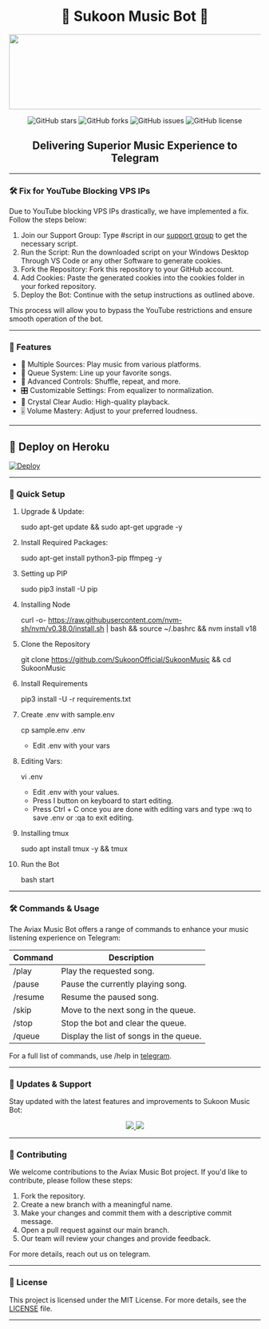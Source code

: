 <h1 align="center">🎵 Sukoon Music Bot 🎵</h1>

<p align="center">
  <img src="https://i.ibb.co/ydLZ5RN/IMG-20240316-031033-252.jpg" alt="" width="600" height="150">
</p>

<p align="center">
  <img src="https://img.shields.io/github/stars/SukoonOfficial/SukoonMusic?style=for-the-badge&color=blue" alt="GitHub stars">
  <img src="https://img.shields.io/github/forks/SukoonOfficial/SukoonMusic?style=for-the-badge&color=blue" alt="GitHub forks">
  <img src="https://img.shields.io/github/issues/SukoonOfficial/SukoonMusic?style=for-the-badge&color=red" alt="GitHub issues">
  <img src="https://img.shields.io/github/license/SukoonOfficial/SukoonMusic?style=for-the-badge&color=green" alt="GitHub license">
</p>

<h2 align="center">Delivering Superior Music Experience to Telegram</h2>

---

### 🛠 Fix for YouTube Blocking VPS IPs

Due to YouTube blocking VPS IPs drastically, we have implemented a fix. Follow the steps below:

1. Join our Support Group: Type #script in our [support group](https://t.me/SukoonChats) to get the necessary script.
2. Run the Script: Run the downloaded script on your Windows Desktop Through VS Code or any other Software to generate cookies.
3. Fork the Repository: Fork this repository to your GitHub account.
4. Add Cookies: Paste the generated cookies into the cookies folder in your forked repository.
5. Deploy the Bot: Continue with the setup instructions as outlined above.

This process will allow you to bypass the YouTube restrictions and ensure smooth operation of the bot.

---

### 🌟 Features

- 🎵 Multiple Sources: Play music from various platforms.
- 📃 Queue System: Line up your favorite songs.
- 🔀 Advanced Controls: Shuffle, repeat, and more.
- 🎛 Customizable Settings: From equalizer to normalization.
- 📢 Crystal Clear Audio: High-quality playback.
- 🎚 Volume Mastery: Adjust to your preferred loudness.

---

## 🚀 Deploy on Heroku 
[![Deploy](https://www.herokucdn.com/deploy/button.svg)](https://dashboard.heroku.com/new?template=https://github.com/SukoonOfficial/SukoonMusic)

---

### 🔧 Quick Setup

1. Upgrade & Update:
  
   sudo apt-get update && sudo apt-get upgrade -y
   
2. Install Required Packages:
  
   sudo apt-get install python3-pip ffmpeg -y
   
3. Setting up PIP
  
   sudo pip3 install -U pip
   
4. Installing Node
  
   curl -o- https://raw.githubusercontent.com/nvm-sh/nvm/v0.38.0/install.sh | bash && source ~/.bashrc && nvm install v18
   
5. Clone the Repository
  
   git clone https://github.com/SukoonOfficial/SukoonMusic && cd SukoonMusic
   
6. Install Requirements
  
   pip3 install -U -r requirements.txt
   
7. Create .env  with sample.env
  
   cp sample.env .env
   
   - Edit .env with your vars
8. Editing Vars:
  
   vi .env
   
   - Edit .env with your values.
   - Press I button on keyboard to start editing.
   - Press Ctrl + C  once you are done with editing vars and type :wq to save .env or :qa to exit editing.
9. Installing tmux
   
    sudo apt install tmux -y && tmux
    
10. Run the Bot
   
    bash start
    
---

### 🛠 Commands & Usage

The Aviax Music Bot offers a range of commands to enhance your music listening experience on Telegram:

| Command                 | Description                                 |
|-------------------------|---------------------------------------------|
| /play <song name>     | Play the requested song.                    |
| /pause                | Pause the currently playing song.           |
| /resume               | Resume the paused song.                     |
| /skip                 | Move to the next song in the queue.         |
| /stop                 | Stop the bot and clear the queue.           |
| /queue                | Display the list of songs in the queue.     |

For a full list of commands, use /help in [telegram](https://t.me/SukoonUpdates).

---

### 🔄 Updates & Support
Stay updated with the latest features and improvements to Sukoon Music Bot:

<p align="center">
  <a href="https://telegram.me/SukoonChats">
    <img src="https://img.shields.io/badge/Join-Support%20Group-blue?style=for-the-badge&logo=telegram">
  </a>
  <a href="https://telegram.me/SukoonUpdates">
    <img src="https://img.shields.io/badge/Join-Update%20Channel-blue?style=for-the-badge&logo=telegram">
  </a>
</p>

---

### 🤝 Contributing

We welcome contributions to the Aviax Music Bot project. If you'd like to contribute, please follow these steps:

1. Fork the repository.
2. Create a new branch with a meaningful name.
3. Make your changes and commit them with a descriptive commit message.
4. Open a pull request against our main branch.
5. Our team will review your changes and provide feedback.

For more details, reach out us on telegram.

---

### 📜 License

This project is licensed under the MIT License. For more details, see the [LICENSE](LICENSE) file.

---

